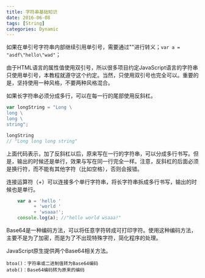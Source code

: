 ```yaml
---
title: 字符串基础知识
date: 2016-06-08
tags: [String]
categories: Dynamic
---
```


如果在单引号字符串内部继续引用单引号，需要通过"\"进行转义；`var a = "asdf\"hello\"wad"`；

由于HTML语言的属性值使用双引号，所以很多项目约定JavaScript语言的字符串只使用单引号，本教程就遵守这个约定。当然，只使用双引号也完全可以。重要的是，坚持使用一种风格，不要两种风格混合。

如果长字符串必须分成多行，可以在每一行的尾部使用反斜杠。
```javascript
var longString = "Long \
long \
long \
string";

longString
// "Long long long string"

```
上面代码表示，加了反斜杠以后，原来写在一行的字符串，可以分成多行书写。但是，输出的时候还是单行，效果与写在同一行完全一样。注意，反斜杠的后面必须是换行符，而不能有其他字符（比如空格），否则会报错。

连接运算符（+）可以连接多个单行字符串，将长字符串拆成多行书写，输出的时候也是单行。
```javascript
    var a = 'hello '
          + 'world '
          + 'wsaaa!';
    console.log(a); //"hello world wsaaa!"
```

Base64是一种编码方法，可以将任意字符转成可打印字符。使用这种编码方法，主要不是为了加密，而是为了不出现特殊字符，简化程序的处理。

JavaScript原生提供两个Base64相关方法。

    btoa()：字符串或二进制值转为Base64编码
    atob()：Base64编码转为原来的编码
